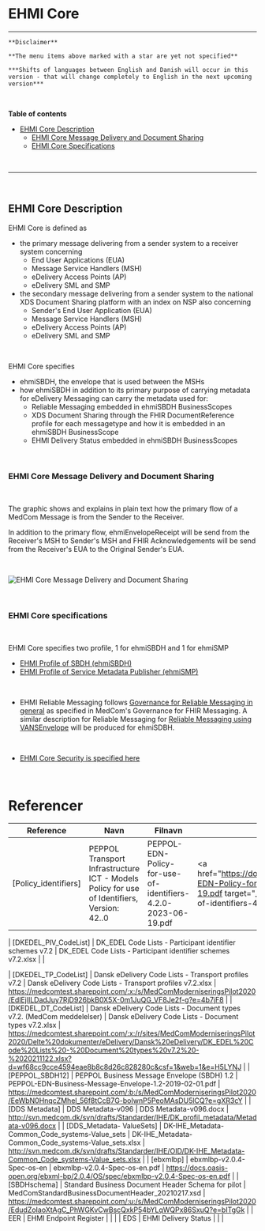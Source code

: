 # EHMI Core

***

    **Disclaimer** 
    
    **The menu items above marked with a star are yet not specified**
    
    ***Shifts of languages between English and Danish will occur in this version - that will change completely to English in the next upcoming version***
    
<br/> 


**Table of contents**
- [EHMI Core Description](#ehmi-core-description)
    - [EHMI Core Message Delivery and Document Sharing](#ehmi-core-message-delivery-and-document-sharing)
    - [EHMI Core Specifications](#ehmi-core-specifications)

<br/> 

***

<br/> 

## EHMI Core Description

EHMI Core is defined as 
- the primary message delivering from a sender system to a receiver system concerning 
    - End User Applications (EUA)
    - Message Service Handlers (MSH)
    - eDelivery Access Points (AP)
    - eDelivery SML and SMP
- the secondary message delivering from a sender system to the national XDS Document Sharing platform with an index on NSP also concerning 
    - Sender's End User Application (EUA)
    - Message Service Handlers (MSH)
    - eDelivery Access Points (AP)
    - eDelivery SML and SMP

<br/> 

EHMI Core specifies 
- ehmiSBDH, the envelope that is used between the MSHs
- how ehmiSBDH in addition to its primary purpose of carrying metadata for eDelivery Messaging can carry the metadata used for:
    - Reliable Messaging embedded in ehmiSBDH BusinessScopes
    - XDS Document Sharing through the FHIR DocumentReference profile for each messagetype and how it is embedded in an ehmiSBDH BusinessScope
    - EHMI Delivery Status embedded in ehmiSBDH BusinessScopes

<br/> 

### EHMI Core Message Delivery and Document Sharing

<br/> 

The graphic shows and explains in plain text how the primary flow of a MedCom Message is from the Sender to the Receiver.

In addition to the primary flow, ehmiEnvelopeReceipt will be send from the Receiver's MSH to Sender's MSH and FHIR Acknowledgements will be send from the Receiver's EUA to the Original Sender's EUA.

<br/> 

![EHMI Core Message Delivery and Document Sharing](/ehmi/assets/images/1_EHMI_Meddelelsesforsendelse_og_dokumentdeling_1315x563.png)

<br/> 

### EHMI Core specifications

<br/> 

EHMI Core specifies two profile, 1 for ehmiSBDH and 1 for ehmiSMP

- [EHMI Profile of SBDH (ehmiSBDH)](/ehmiSBDH/index.md)
- [EHMI Profile of Service Metadata Publisher (ehmiSMP)](/ehmiSMP/index.md)

<br/> 

- EHMI Reliable Messaging follows <a href="https://medcomdk.github.io/MedCom-FHIR-Communication/assets/documents/020_Governance-for-Reliable-Messaging-in-general.html" target="_blank">Governance for Reliable Messaging in general</a> as specified in MedCom's Governance for FHIR Messaging. A similar description for Reliable Messaging for <a href="https://medcomdk.github.io/MedCom-FHIR-Communication/assets/documents/032_Reliable_Messaging-VANSEnvelope.html" target="_blank">Reliable Messaging using VANSEnvelope</a> will be produced for ehmiSDBH.

<br/> 

- [EHMI Core Security is specified here](../security/security-specification-of-ehmi-core.md)

<br/> 

# Referencer

| **Reference**             | **Navn**                                                                                   | **Filnavn**                                                   | **Placering**                                                                                                                                                                                                                                                   |
|---------------------------|--------------------------------------------------------------------------------------------|---------------------------------------------------------------|-----------------------------------------------------------------------------------------------------------------------------------------------------------------------------------------------------------------------------------------------------------------|
| [Policy_identifiers]      | PEPPOL Transport Infrastructure  ICT - Models  Policy for use of Identifiers, Version: 42..0 | PEPPOL-EDN-Policy-for-use-of-identifiers-4.2.0-2023-06-19.pdf   | <a href="https://docs.peppol.eu/edelivery/policies/PEPPOL-EDN-Policy-for-use-of-identifiers-4.2.0-2023-06-19.pdf target="_blank">PEPPOL-EDN-Policy-for-use-of-identifiers-4.2.0-2023-06-19.pdf</a>|

| [DKEDEL_PIV_CodeList]     | DK_EDEL Code Lists - Participant identifier schemes v7.2                                   | DK_EDEL Code Lists - Participant identifier schemes v7.2.xlsx | [](../../documents/ecore/eDelivery/DK_EDEL%20Code%20Lists%20-%20Participant%20identifier%20schemes%20v7.2.xlsx) |

| [DKEDEL_TP_CodeList]      | Dansk eDelivery Code Lists - Transport profiles v7.2                                       | Dansk eDelivery Code Lists - Transport profiles v7.2.xlsx     | <https://medcomtest.sharepoint.com/:x:/s/MedComModerniseringsPilot2020/EdlEjIlLDadJuy7RjD926bkB0X5X-0m1JuQG_VF8Je2f-g?e=4b7jF8>                                                                                                                                 |
| [DKEDEL_DT_CodeList]      | Dansk eDelivery Code Lists - Document types v7.2. (MedCom meddelelser)                     | Dansk eDelivery Code Lists - Document types v7.2.xlsx         | <https://medcomtest.sharepoint.com/:x:/r/sites/MedComModerniseringsPilot2020/Delte%20dokumenter/eDelivery/Dansk%20eDelivery/DK_EDEL%20Code%20Lists%20-%20Document%20types%20v7.2%20-%2020211122.xlsx?d=wf68cc9cce4594eae8b8c8d26c828280c&csf=1&web=1&e=H5LYNJ>  |
| [PEPPOL_SBDH12]           | PEPPOL Business Message Envelope (SBDH) 1.2                                                | PEPPOL-EDN-Business-Message-Envelope-1.2-2019-02-01.pdf       | <https://medcomtest.sharepoint.com/:b:/s/MedComModerniseringsPilot2020/EeWbN0HnqcZMhel_56f8tCcB7G-boIwnP5PeoMAsDU5lCQ?e=gXR3cY>                                                                                                                                 |
| [DDS Metadata]            | DDS Metadata-v096                                                                          | DDS Metadata-v096.docx                                        | <http://svn.medcom.dk/svn/drafts/Standarder/IHE/DK_profil_metadata/Metadata-v096.docx>                                                                                                                                                                          |
| [DDS_Metadata- ValueSets] | DK-IHE_Metadata-Common_Code_systems-Value_sets                                             | DK-IHE_Metadata-Common_Code_systems-Value_sets.xlsx           | <http://svn.medcom.dk/svn/drafts/Standarder/IHE/OID/DK-IHE_Metadata-Common_Code_systems-Value_sets.xlsx>                                                                                                                                                        |
| [ebxmlbp]                 | ebxmlbp-v2.0.4-Spec-os-en                                                                  | ebxmlbp-v2.0.4-Spec-os-en.pdf                                 | <https://docs.oasis-open.org/ebxml-bp/2.0.4/OS/spec/ebxmlbp-v2.0.4-Spec-os-en.pdf>                                                                                                                                                                              |
| [SBDHschema]              | Standard Business Document Header Schema for pilot                                         | MedComStandardBusinessDocumentHeader_20210217.xsd             | <https://medcomtest.sharepoint.com/:u:/s/MedComModerniseringsPilot2020/EdudZoIaoXtAgC_PhWGKvCwBscQxkP54bYLqWQPx86SxuQ?e=bITgGk>                                                                                                                                 |
| EER                       | EHMI Endpoint Register                                                                     |                                                               |                                                                                                                                                                                                                                                                 |
| EDS                       | EHMI Delivery Status                                                                       |                                                               |                                                                                                                                                                                                                                                                 |

